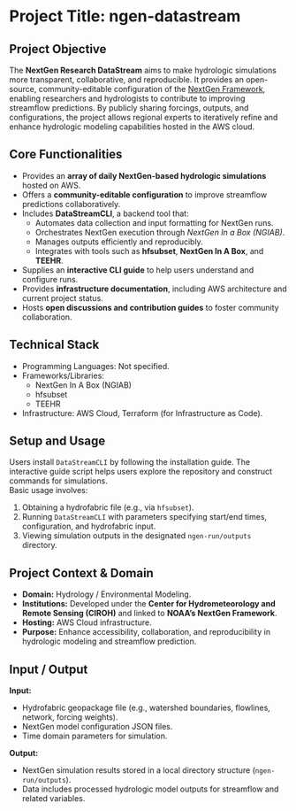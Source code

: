 # Project Title: **ngen-datastream**

## Project Objective  
The **NextGen Research DataStream** aims to make hydrologic simulations more transparent, collaborative, and reproducible. It provides an open-source, community-editable configuration of the [NextGen Framework](https://github.com/NOAA-OWP/ngen), enabling researchers and hydrologists to contribute to improving streamflow predictions. By publicly sharing forcings, outputs, and configurations, the project allows regional experts to iteratively refine and enhance hydrologic modeling capabilities hosted in the AWS cloud.

## Core Functionalities  
- Provides an **array of daily NextGen-based hydrologic simulations** hosted on AWS.  
- Offers a **community-editable configuration** to improve streamflow predictions collaboratively.  
- Includes **DataStreamCLI**, a backend tool that:
  - Automates data collection and input formatting for NextGen runs.  
  - Orchestrates NextGen execution through *NextGen In a Box (NGIAB)*.  
  - Manages outputs efficiently and reproducibly.  
  - Integrates with tools such as **hfsubset**, **NextGen In A Box**, and **TEEHR**.  
- Supplies an **interactive CLI guide** to help users understand and configure runs.  
- Provides **infrastructure documentation**, including AWS architecture and current project status.  
- Hosts **open discussions and contribution guides** to foster community collaboration.  

## Technical Stack  
- Programming Languages: Not specified.  
- Frameworks/Libraries:  
  - NextGen In A Box (NGIAB)  
  - hfsubset  
  - TEEHR  
- Infrastructure: AWS Cloud, Terraform (for Infrastructure as Code).  

## Setup and Usage  
Users install `DataStreamCLI` by following the installation guide. The interactive guide script helps users explore the repository and construct commands for simulations.  
Basic usage involves:  
1. Obtaining a hydrofabric file (e.g., via `hfsubset`).  
2. Running `DataStreamCLI` with parameters specifying start/end times, configuration, and hydrofabric input.  
3. Viewing simulation outputs in the designated `ngen-run/outputs` directory.  

## Project Context & Domain  
- **Domain:** Hydrology / Environmental Modeling.  
- **Institutions:** Developed under the **Center for Hydrometeorology and Remote Sensing (CIROH)** and linked to **NOAA’s NextGen Framework**.  
- **Hosting:** AWS Cloud infrastructure.  
- **Purpose:** Enhance accessibility, collaboration, and reproducibility in hydrologic modeling and streamflow prediction.  

## Input / Output  
**Input:**  
- Hydrofabric geopackage file (e.g., watershed boundaries, flowlines, network, forcing weights).  
- NextGen model configuration JSON files.  
- Time domain parameters for simulation.  

**Output:**  
- NextGen simulation results stored in a local directory structure (`ngen-run/outputs`).  
- Data includes processed hydrologic model outputs for streamflow and related variables.  
